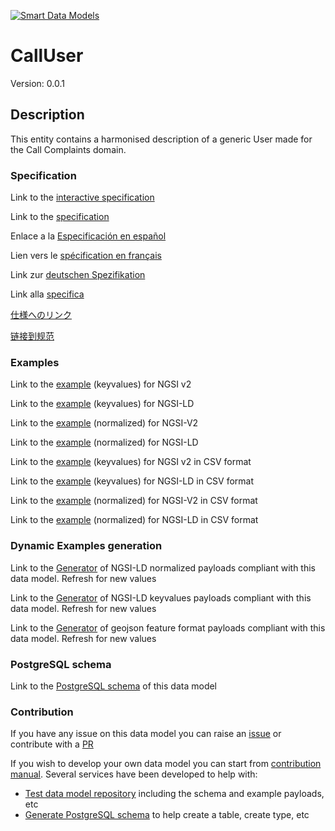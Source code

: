 [![Smart Data Models](https://smartdatamodels.org/wp-content/uploads/2022/01/SmartDataModels_logo.png "Logo")](https://smartdatamodels.org)
# CallUser
Version: 0.0.1

## Description 

This entity contains a harmonised description of a generic User made for the Call Complaints domain.
### Specification

Link to the [interactive specification](https://swagger.lab.fiware.org/?url=https://smart-data-models.github.io/dataModel.CallComplaints/CallUser/swagger.yaml)

Link to the [specification](https://github.com/smart-data-models/dataModel.CallComplaints/blob/master/CallUser/doc/spec.md)

Enlace a la [Especificación en español](https://github.com/smart-data-models/dataModel.CallComplaints/blob/master/CallUser/doc/spec_ES.md)

Lien vers le [spécification en français](https://github.com/smart-data-models/dataModel.CallComplaints/blob/master/CallUser/doc/spec_FR.md)

Link zur [deutschen Spezifikation](https://github.com/smart-data-models/dataModel.CallComplaints/blob/master/CallUser/doc/spec_DE.md)

Link alla [specifica](https://github.com/smart-data-models/dataModel.CallComplaints/blob/master/CallUser/doc/spec_IT.md)

[仕様へのリンク](https://github.com/smart-data-models/dataModel.CallComplaints/blob/master/CallUser/doc/spec_JA.md)

[链接到规范](https://github.com/smart-data-models/dataModel.CallComplaints/blob/master/CallUser/doc/spec_ZH.md)
### Examples

Link to the [example](https://smart-data-models.github.io/dataModel.CallComplaints/CallUser/examples/example.json) (keyvalues) for NGSI v2

Link to the [example](https://smart-data-models.github.io/dataModel.CallComplaints/CallUser/examples/example.jsonld) (keyvalues) for NGSI-LD

Link to the [example](https://smart-data-models.github.io/dataModel.CallComplaints/CallUser/examples/example-normalized.json) (normalized) for NGSI-V2

Link to the [example](https://smart-data-models.github.io/dataModel.CallComplaints/CallUser/examples/example-normalized.jsonld) (normalized) for NGSI-LD

Link to the [example](https://github.com/smart-data-models/dataModel.CallComplaints/blob/master/CallUser/examples/example.json.csv) (keyvalues) for NGSI v2 in CSV format

Link to the [example](https://github.com/smart-data-models/dataModel.CallComplaints/blob/master/CallUser/examples/example.jsonld.csv) (keyvalues) for NGSI-LD in CSV format

Link to the [example](https://github.com/smart-data-models/dataModel.CallComplaints/blob/master/CallUser/examples/example-normalized.json.csv) (normalized) for NGSI-V2 in CSV format

Link to the [example](https://github.com/smart-data-models/dataModel.CallComplaints/blob/master/CallUser/examples/example-normalized.jsonld.csv) (normalized) for NGSI-LD in CSV format
### Dynamic Examples generation

Link to the [Generator](https://smartdatamodels.org/extra/ngsi-ld_generator.php?schemaUrl=https://raw.githubusercontent.com/smart-data-models/dataModel.CallComplaints/master/CallUser/schema.json&email=info@smartdatamodels.org) of NGSI-LD normalized payloads compliant with this data model. Refresh for new values

Link to the [Generator](https://smartdatamodels.org/extra/ngsi-ld_generator_keyvalues.php?schemaUrl=https://raw.githubusercontent.com/smart-data-models/dataModel.CallComplaints/master/CallUser/schema.json&email=info@smartdatamodels.org) of NGSI-LD keyvalues payloads compliant with this data model. Refresh for new values

Link to the [Generator](https://smartdatamodels.org/extra/geojson_features_generator.php?schemaUrl=https://raw.githubusercontent.com/smart-data-models/dataModel.CallComplaints/master/CallUser/schema.json&email=info@smartdatamodels.org) of geojson feature format payloads compliant with this data model. Refresh for new values
### PostgreSQL schema

Link to the [PostgreSQL schema](https://github.com/smart-data-models/dataModel.CallComplaints/blob/master/CallUser/schema.sql) of this data model
### Contribution

 If you have any issue on this data model you can raise an [issue](https://github.com/smart-data-models/dataModel.CallComplaints/issues)  or contribute with a [PR](https://github.com/smart-data-models/dataModel.CallComplaints/pulls)

 If you wish to develop your own data model you can start from [contribution manual](https://bit.ly/contribution_manual). Several services have been developed to help with: 
 - [Test data model repository](https://smartdatamodels.org/index.php/data-models-contribution-api/) including the schema and example payloads, etc
 - [Generate PostgreSQL schema](https://smartdatamodels.org/index.php/sql-service/) to help create a table, create type, etc